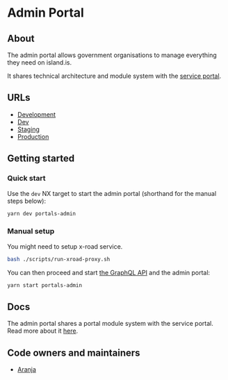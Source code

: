 # Admin Portal

## About

The admin portal allows government organisations to manage everything they need
on island.is.

It shares technical architecture and module system with the [service portal](../../service-portal/README.md).

## URLs

- [Development](http://localhost:4201)
- [Dev](https://beta.dev01.devland.is/stjornbord)
- [Staging](https://beta.staging01.devland.is/stjornbord)
- [Production](https://island.is/stjornbord)

## Getting started

### Quick start

Use the `dev` NX target to start the admin portal (shorthand for the manual
steps below):

```bash
yarn dev portals-admin
```

### Manual setup

You might need to setup x-road service.

```bash
bash ./scripts/run-xroad-proxy.sh
```

You can then proceed and start
[the GraphQL API](../api/README.md#getting-started) and the admin portal:

```bash
yarn start portals-admin
```

## Docs

The admin portal shares a portal module system with the service portal. Read
more about it [here](../../../libs/portals/core/README.md).

## Code owners and maintainers

- [Aranja](https://github.com/orgs/island-is/teams/aranja)
